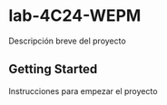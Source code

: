 # lab-4C24-WEPM 

Descripción breve del proyecto

## Getting Started

Instrucciones para empezar el proyecto
